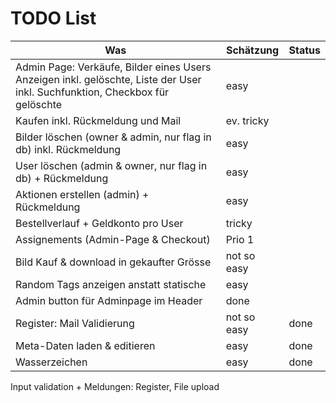 # TODO List

Was | Schätzung | Status
--- | --- | ---
Admin Page: Verkäufe,  Bilder eines Users Anzeigen inkl. gelöschte, Liste der User inkl. Suchfunktion, Checkbox für gelöschte | easy |
Kaufen inkl. Rückmeldung und Mail | ev. tricky |
Bilder löschen (owner & admin, nur flag in db) inkl. Rückmeldung | easy |
User löschen (admin & owner, nur flag in db) + Rückmeldung | easy |
Aktionen erstellen (admin) + Rückmeldung | easy |
Bestellverlauf + Geldkonto pro User | tricky |
Assignements (Admin-Page & Checkout) | Prio 1 |
Bild Kauf & download in gekaufter Grösse | not so easy |
Random Tags anzeigen anstatt statische | easy |
Admin button für Adminpage im Header | done |
Register: Mail Validierung | not so easy | done
Meta-Daten laden & editieren | easy | done
Wasserzeichen | easy | done
Input validation + Meldungen: Register, File upload